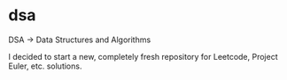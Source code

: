 # dsa

DSA -> Data Structures and Algorithms

I decided to start a new, completely fresh repository for Leetcode, Project Euler, etc. solutions.
